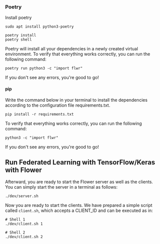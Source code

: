 
### Poetry

Install poetry

```shell
sudo apt install python3-poetry
```

```shell
poetry install
poetry shell
```

Poetry will install all your dependencies in a newly created virtual environment. To verify that everything works correctly, you can run the following command:

```shell
poetry run python3 -c "import flwr"
```

If you don't see any errors, you're good to go!

#### pip

Write the command below in your terminal to install the dependencies according to the configuration file requirements.txt.

```shell
pip install -r requirements.txt
```

To verify that everything works correctly, you can run the following command:

```shell
python3 -c "import flwr"
```

If you don't see any errors, you're good to go!


## Run Federated Learning with TensorFlow/Keras with Flower

Afterward, you are ready to start the Flower server as well as the clients. You can simply start the server in a terminal as follows:

```shell
./dev/server.sh
```

Now you are ready to start the clients. We have prepared a simple script called `client.sh`, which accepts a CLIENT_ID and can be executed as in:

```shell
# Shell 1
./dev/client.sh 1
```

```shell
# Shell 2
./dev/client.sh 2
```

